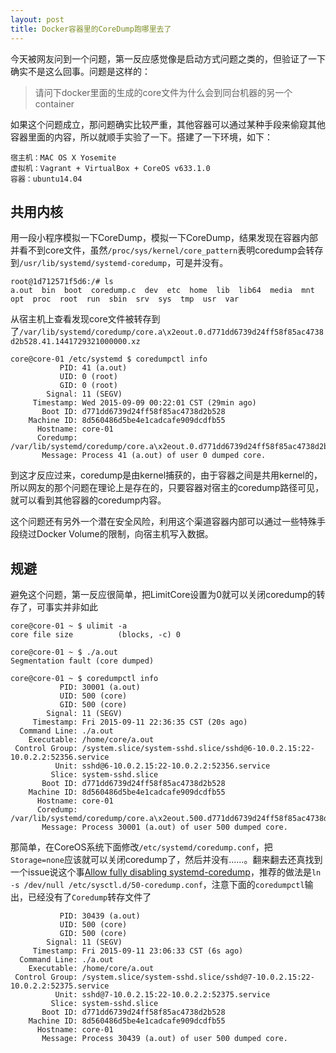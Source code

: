 ```yaml
---
layout: post
title: Docker容器里的CoreDump跑哪里去了
---
```


今天被网友问到一个问题，第一反应感觉像是启动方式问题之类的，但验证了一下确实不是这么回事。问题是这样的：

> 请问下docker里面的生成的core文件为什么会到同台机器的另一个container

如果这个问题成立，那问题确实比较严重，其他容器可以通过某种手段来偷窥其他容器里面的内容，所以就顺手实验了一下。搭建了一下环境，如下：

```
宿主机：MAC OS X Yosemite
虚拟机：Vagrant + VirtualBox + CoreOS v633.1.0
容器：ubuntu14.04
```

## 共用内核

用一段小程序模拟一下CoreDump，模拟一下CoreDump，结果发现在容器内部并看不到core文件，虽然```/proc/sys/kernel/core_pattern```表明coredump会转存到```/usr/lib/systemd/systemd-coredump```，可是并没有。

```
root@1d712571f5d6:/# ls
a.out  bin  boot  coredump.c  dev  etc  home  lib  lib64  media  mnt  opt  proc  root  run  sbin  srv  sys  tmp  usr  var
```

从宿主机上查看发现core文件被转存到了```/var/lib/systemd/coredump/core.a\x2eout.0.d771dd6739d24ff58f85ac4738d2b528.41.1441729321000000.xz```

```
core@core-01 /etc/systemd $ coredumpctl info
           PID: 41 (a.out)
           UID: 0 (root)
           GID: 0 (root)
        Signal: 11 (SEGV)
     Timestamp: Wed 2015-09-09 00:22:01 CST (29min ago)
       Boot ID: d771dd6739d24ff58f85ac4738d2b528
    Machine ID: 8d560486d5be4e1cadcafe909dcdfb55
      Hostname: core-01
      Coredump: /var/lib/systemd/coredump/core.a\x2eout.0.d771dd6739d24ff58f85ac4738d2b528.41.1441729321000000.xz
       Message: Process 41 (a.out) of user 0 dumped core.
```

到这才反应过来，coredump是由kernel捕获的，由于容器之间是共用kernel的，所以网友的那个问题在理论上是存在的，只要容器对宿主的coredump路径可见，就可以看到其他容器的coredump内容。

这个问题还有另外一个潜在安全风险，利用这个渠道容器内部可以通过一些特殊手段绕过Docker Volume的限制，向宿主机写入数据。

## 规避

避免这个问题，第一反应很简单，把LimitCore设置为0就可以关闭coredump的转存了，可事实并非如此

```
core@core-01 ~ $ ulimit -a
core file size          (blocks, -c) 0

core@core-01 ~ $ ./a.out
Segmentation fault (core dumped)

core@core-01 ~ $ coredumpctl info
           PID: 30001 (a.out)
           UID: 500 (core)
           GID: 500 (core)
        Signal: 11 (SEGV)
     Timestamp: Fri 2015-09-11 22:36:35 CST (20s ago)
  Command Line: ./a.out
    Executable: /home/core/a.out
 Control Group: /system.slice/system-sshd.slice/sshd@6-10.0.2.15:22-10.0.2.2:52356.service
          Unit: sshd@6-10.0.2.15:22-10.0.2.2:52356.service
         Slice: system-sshd.slice
       Boot ID: d771dd6739d24ff58f85ac4738d2b528
    Machine ID: 8d560486d5be4e1cadcafe909dcdfb55
      Hostname: core-01
      Coredump: /var/lib/systemd/coredump/core.a\x2eout.500.d771dd6739d24ff58f85ac4738d2b528.30001.1441982195000000.xz
       Message: Process 30001 (a.out) of user 500 dumped core.
```

那简单，在CoreOS系统下面修改```/etc/systemd/coredump.conf```，把```Storage=none```应该就可以关闭coredump了，然后并没有......。翻来翻去还真找到一个issue说这个事[Allow fully disabling systemd-coredump](https://github.com/systemd/systemd/issues/659)，推荐的做法是```ln -s /dev/null /etc/sysctl.d/50-coredump.conf```，注意下面的```coredumpctl```输出，已经没有了```Coredump```转存文件了

```
           PID: 30439 (a.out)
           UID: 500 (core)
           GID: 500 (core)
        Signal: 11 (SEGV)
     Timestamp: Fri 2015-09-11 23:06:33 CST (6s ago)
  Command Line: ./a.out
    Executable: /home/core/a.out
 Control Group: /system.slice/system-sshd.slice/sshd@7-10.0.2.15:22-10.0.2.2:52375.service
          Unit: sshd@7-10.0.2.15:22-10.0.2.2:52375.service
         Slice: system-sshd.slice
       Boot ID: d771dd6739d24ff58f85ac4738d2b528
    Machine ID: 8d560486d5be4e1cadcafe909dcdfb55
      Hostname: core-01
       Message: Process 30439 (a.out) of user 500 dumped core.
```
